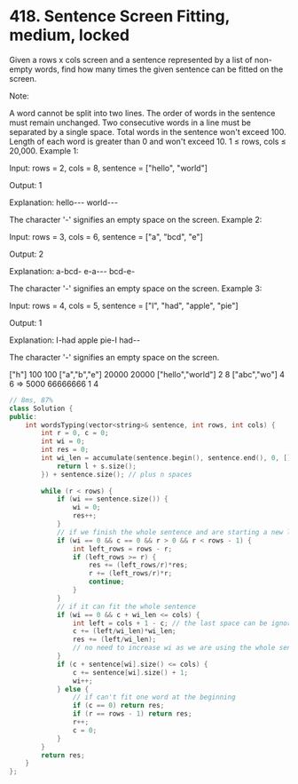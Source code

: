 # 418. Sentence Screen Fitting, medium, locked
Given a rows x cols screen and a sentence represented by a list of non-empty words, find how many times the given sentence can be fitted on the screen.

Note:

A word cannot be split into two lines.
The order of words in the sentence must remain unchanged.
Two consecutive words in a line must be separated by a single space.
Total words in the sentence won't exceed 100.
Length of each word is greater than 0 and won't exceed 10.
1 ≤ rows, cols ≤ 20,000.
Example 1:

Input:
rows = 2, cols = 8, sentence = ["hello", "world"]

Output: 
1

Explanation:
hello---
world---

The character '-' signifies an empty space on the screen.
Example 2:

Input:
rows = 3, cols = 6, sentence = ["a", "bcd", "e"]

Output: 
2

Explanation:
a-bcd- 
e-a---
bcd-e-

The character '-' signifies an empty space on the screen.
Example 3:

Input:
rows = 4, cols = 5, sentence = ["I", "had", "apple", "pie"]

Output: 
1

Explanation:
I-had
apple
pie-I
had--

The character '-' signifies an empty space on the screen.

["h"]
100
100
["a","b","e"]
20000
20000
["hello","world"]
2
8
["abc","wo"]
4
6
=>
5000
66666666
1
4
```c++
// 8ms, 87%
class Solution {
public:
    int wordsTyping(vector<string>& sentence, int rows, int cols) {
        int r = 0, c = 0;
        int wi = 0;
        int res = 0;
        int wi_len = accumulate(sentence.begin(), sentence.end(), 0, [](int& l, string& s) {
            return l + s.size();
        }) + sentence.size(); // plus n spaces
        
        while (r < rows) {
            if (wi == sentence.size()) {
                wi = 0;
                res++;
            }
            // if we finish the whole sentence and are starting a new line
            if (wi == 0 && c == 0 && r > 0 && r < rows - 1) {
                int left_rows = rows - r;
                if (left_rows >= r) {
                    res += (left_rows/r)*res;
                    r += (left_rows/r)*r;
                    continue;
                }
            }
            // if it can fit the whole sentence
            if (wi == 0 && c + wi_len <= cols) {
                int left = cols + 1 - c; // the last space can be ignored
                c += (left/wi_len)*wi_len;
                res += (left/wi_len);
                // no need to increase wi as we are using the whole sentence
            }
            if (c + sentence[wi].size() <= cols) {
                c += sentence[wi].size() + 1;
                wi++;
            } else {
                // if can't fit one word at the beginning
                if (c == 0) return res;
                if (r == rows - 1) return res;
                r++;
                c = 0;
            }
        }
        return res;
    }
};
```
